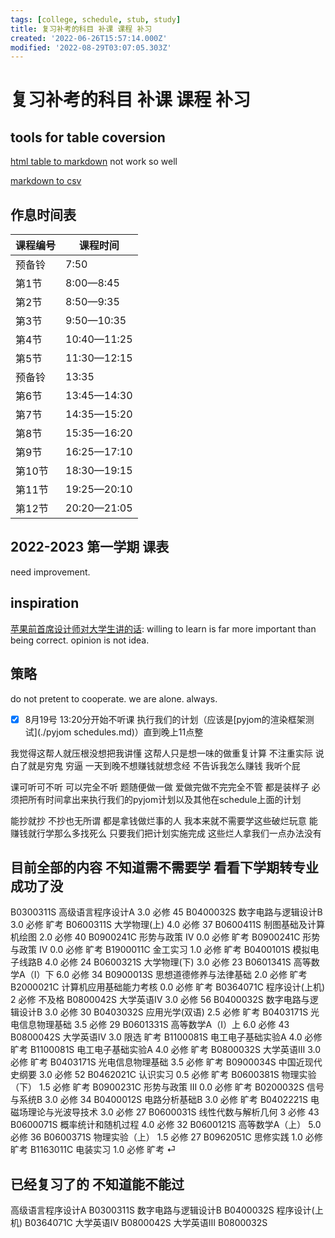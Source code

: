 ```yaml
---
tags: [college, schedule, stub, study]
title: 复习补考的科目 补课 课程 补习
created: '2022-06-26T15:57:14.000Z'
modified: '2022-08-29T03:07:05.303Z'
---
```


# 复习补考的科目 补课 课程 补习

## 

## tools for table coversion

[html table to markdown](https://github.com/johnbeech/html-table-to-markdown-converter) not work so well

[markdown to csv](https://github.com/tomroy/mdtable2csv)

## 作息时间表

|课程编号|课程时间 | 
--- | --- |
| 预备铃 | 7:50
| 第1节 | 8:00—8:45
| 第2节 | 8:50—9:35
| 第3节 | 9:50—10:35
| 第4节 | 10:40—11:25
| 第5节 | 11:30—12:15
| 预备铃 | 13:35
| 第6节 | 13:45—14:30
| 第7节 | 14:35—15:20
| 第8节 | 15:35—16:20
| 第9节 | 16:25—17:10
| 第10节 | 18:30—19:15
| 第11节 | 19:25—20:10
| 第12节 | 20:20—21:05


## 2022-2023 第一学期 课表

need improvement.

## inspiration

[苹果前首席设计师对大学生讲的话](https://www.bilibili.com/video/BV1eU4y1L7fQ):
willing to learn is far more important than being correct.
opinion is not idea.


## 策略

do not pretent to cooperate. we are alone. always.

- [x] 8月19号 13:20分开始不听课 执行我们的计划（应该是[pyjom的渲染框架测试](./pyjom schedules.md)）直到晚上11点整

我觉得这帮人就压根没想把我讲懂 这帮人只是想一味的做重复计算 不注重实际 说白了就是穷鬼 穷逼 一天到晚不想赚钱就想念经 不告诉我怎么赚钱 我听个屁

课可听可不听 可以完全不听 题随便做一做 爱做完做不完完全不管 都是装样子 必须把所有时间拿出来执行我们的pyjom计划以及其他在schedule上面的计划

能抄就抄 不抄也无所谓 都是拿钱做烂事的人 我本来就不需要学这些破烂玩意 能赚钱就行学那么多找死么 只要我们把计划实施完成 这些烂人拿我们一点办法没有


## 目前全部的内容 不知道需不需要学 看看下学期转专业成功了没
B0300311S	高级语言程序设计A	3.0	必修	45
B0400032S	数字电路与逻辑设计B	3.0	必修	旷考
B0600311S	大学物理(上)	4.0	必修	37
B0600411S	制图基础及计算机绘图	2.0	必修	40
B0900241C	形势与政策 IV	0.0	必修	旷考
B0900241C	形势与政策 IV	0.0	必修	旷考
B1900011C	金工实习	1.0	必修	旷考
B0400101S	模拟电子线路B	4.0	必修	24
B0600321S	大学物理(下)	3.0	必修	23
B0601341S	高等数学A（Ⅰ）下	6.0	必修	34
B0900013S	思想道德修养与法律基础	2.0	必修	旷考
B2000021C	计算机应用基础能力考核	0.0	必修	旷考
B0364071C	程序设计(上机)	2	必修	不及格
B0800042S	大学英语Ⅳ	3.0	必修	56
B0400032S	数字电路与逻辑设计B	3.0	必修	30
B0403032S	应用光学(双语)	2.5	必修	旷考
B0403171S	光电信息物理基础	3.5	必修	29
B0601331S	高等数学A（Ⅰ）上	6.0	必修	43
B0800042S	大学英语Ⅳ	3.0	限选	旷考
B1100081S	电工电子基础实验A	4.0	必修	旷考
B1100081S	电工电子基础实验A	4.0	必修	旷考
B0800032S	大学英语Ⅲ	3.0	必修	旷考
B0403171S	光电信息物理基础	3.5	必修	旷考
B0900034S	中国近现代史纲要	3.0	必修	52
B0462021C	认识实习	0.5	必修	旷考
B0600381S	物理实验（下）	1.5	必修	旷考
B0900231C	形势与政策 III	0.0	必修	旷考
B0200032S	信号与系统B	3.0	必修	34
B0400012S	电路分析基础B	3.0	必修	旷考
B0402221S	电磁场理论与光波导技术	3.0	必修	27
B0600031S	线性代数与解析几何	3	必修	43
B0600071S	概率统计和随机过程	4.0	必修	32
B0600121S	高等数学A（上）	5.0	必修	36
B0600371S	物理实验（上）	1.5	必修	27
B0962051C	思修实践	1.0	必修	旷考
B1163011C	电装实习	1.0	必修	旷考	 ⏎

## 已经复习了的 不知道能不能过
高级语言程序设计A B0300311S
数字电路与逻辑设计B B0400032S
程序设计(上机) B0364071C
大学英语Ⅳ B0800042S
大学英语Ⅲ B0800032S
